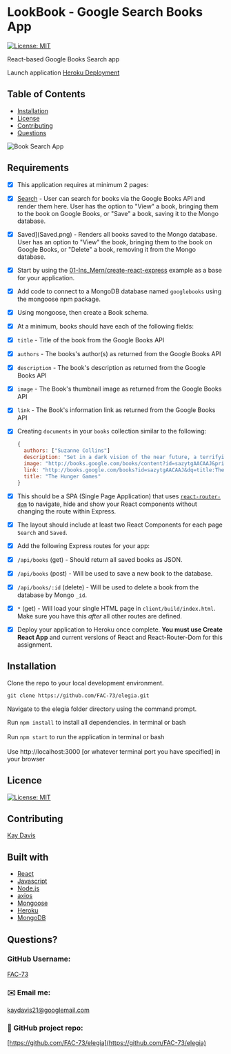 # LookBook - Google Search Books App

[![License: MIT](https://img.shields.io/badge/License-MIT-yellow.svg)](https://opensource.org/licenses/MIT)
<br />

React-based Google Books Search app
<br />

Launch application [Heroku Deployment](https://protected-retreat-51011.herokuapp.com/)
<br />

## Table of Contents
- [Installation](#installation)
- [License](#license)
- [Contributing](#contributing)
- [Questions](#questions)


![Book Search App](https://github.com/FAC-73/elegia/blob/main/src/assets/homepage1.png?raw=true)
<br />

## Requirements

- [x] This application requires at minimum 2 pages:

- [x] [Search](Search.png) - User can search for books via the Google Books API and render them here. User has the option to "View" a book, bringing them to the book on Google Books, or "Save" a book, saving it to the Mongo database.

- [x] Saved](Saved.png) - Renders all books saved to the Mongo database. User has an option to "View" the book, bringing them to the book on Google Books, or "Delete" a book, removing it from the Mongo database.

- [x] Start by using the [01-Ins_Mern/create-react-express](../01-Activities/01-Ins_Mern/create-react-express) example as a base for your application.

- [x] Add code to connect to a MongoDB database named `googlebooks` using the mongoose npm package.

- [x] Using mongoose, then create a Book schema.

- [x] At a minimum, books should have each of the following fields:

- [x] `title` - Title of the book from the Google Books API

- [x] `authors` - The books's author(s) as returned from the Google Books API

- [x] `description` - The book's description as returned from the Google Books API

- [x] `image` - The Book's thumbnail image as returned from the Google Books API

- [x] `link` - The Book's information link as returned from the Google Books API

- [x] Creating `documents` in your `books` collection similar to the following:

    ```js
    {
      authors: ["Suzanne Collins"]
      description: "Set in a dark vision of the near future, a terrifying reality TV show is taking place. Twelve boys and twelve girls are forced to appear in a live event called The Hunger Games. There is only one rule: kill or be killed. When sixteen-year-old Katniss Everdeen steps forward to take her younger sister's place in the games, she sees it as a death sentence. But Katniss has been close to death before. For her, survival is second nature."
      image: "http://books.google.com/books/content?id=sazytgAACAAJ&printsec=frontcover&img=1&zoom=1&source=gbs_api"
      link: "http://books.google.com/books?id=sazytgAACAAJ&dq=title:The+Hunger+Games&hl=&source=gbs_api"
      title: "The Hunger Games"
    }
    ```

- [x] This should be a SPA (Single Page Application) that uses [`react-router-dom`](https://github.com/reactjs/react-router) to navigate, hide and show your React components without changing the route within Express.

- [x] The layout should include at least two React Components for each page `Search` and `Saved`.

- [x] Add the following Express routes for your app:

- [x] `/api/books` (get) - Should return all saved books as JSON.

- [x] `/api/books` (post) - Will be used to save a new book to the database.

- [x] `/api/books/:id` (delete) - Will be used to delete a book from the database by Mongo `_id`.

- [x] `*` (get) - Will load your single HTML page in `client/build/index.html`. Make sure you have this _after_ all other routes are defined.

- [x] Deploy your application to Heroku once complete. **You must use Create React App** and current versions of React and React-Router-Dom for this assignment.

## Installation
Clone the repo to your local development environment.

```md
git clone https://github.com/FAC-73/elegia.git
```
Navigate to the elegia folder directory using the command prompt.

Run `npm install` to install all dependencies. in terminal or bash
<br><br>
Run `npm start` to run the application in terminal or bash
<br><br>
Use http://localhost:3000 [or whatever terminal port you have specified] in your browser

## Licence
[![License: MIT](https://img.shields.io/badge/License-MIT-yellow.svg)](https://opensource.org/licenses/MIT)
<br />

## Contributing
[Kay Davis](https://github.com/FAC-73)
<br />

## Built with
- [React](https://reactjs.org/)
- [Javascript](https://www.w3schools.com/jsref/default.asp)
- [Node.js](https://nodejs.org/en/)
- [axios](https://www.npmjs.com/package/axios)
- [Mongoose](https://mongoosejs.com/)
- [Heroku](https://www.heroku.com)
- [MongoDB](https://www.mongodb.com/)

## Questions?

### GitHub Username:
[FAC-73](https://github.com/FAC-73)

###  ✉️ Email me:
[kaydavis21@googlemail.com](mailto:kaydavis21@googlemail.com)

### 📁 GitHub project repo:
[https://github.com/FAC-73/elegia](https://github.com/FAC-73/elegia)
